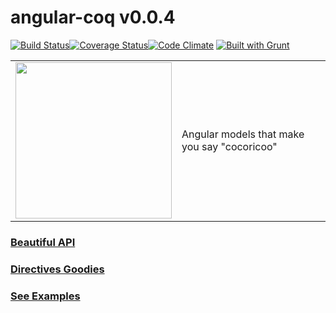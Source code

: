 angular-coq v0.0.4
===========
[![Build Status](https://travis-ci.org/squareteam/angular-coq.svg?branch=master)](https://travis-ci.org/squareteam/angular-coq)[![Coverage Status](https://coveralls.io/repos/squareteam/angular-coq/badge.png?branch=master)](https://coveralls.io/r/squareteam/angular-coq?branch=master)[![Code Climate](https://codeclimate.com/github/squareteam/angular-coq.png)](https://codeclimate.com/github/squareteam/angular-coq) [![Built with Grunt](https://cdn.gruntjs.com/builtwith.png)](http://gruntjs.com/)


<table>
<tr>
<td>
<img src="http://www.coloriages.fr/coloriages/coloriage-looney-toons-charlie-le-coq.jpg" width="250">
</td>
<td>
Angular models that make you say "cocoricoo"
</td>
</tr>
</table>



### [Beautiful API](https://github.com/squareteam/angular-coq/wiki/Coq-API)

### [Directives Goodies](https://github.com/squareteam/angular-coq/wiki/Coq-Directive)

### [See Examples](https://github.com/squareteam/angular-coq/wiki/Examples)

